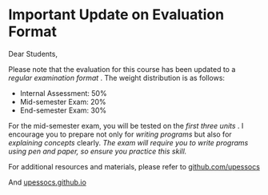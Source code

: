 # Important Update on Evaluation Format

Dear Students,

Please note that the evaluation for this course has been updated to a *regular examination format* . The weight distribution is as follows:

- Internal Assessment: 50%
- Mid-semester Exam:  20%
- End-semester Exam:  30%

For the mid-semester exam, you will be tested on the *first three units* . I encourage you to prepare not only for *writing programs* but also for *explaining concepts* clearly. _The exam will require you to write programs using pen and paper, so ensure you practice this skill._ 

For additional resources and materials, please refer to [github.com/upessocs](https://github.com/upessocs)

And [upessocs.github.io](https://upessocs.github.io/#dir=/Lectures/PythonProgramming/&file=list.txt)
 
